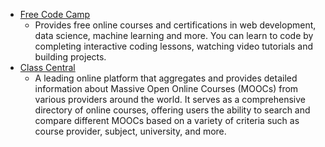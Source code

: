 
- [Free Code Camp](https://www.freecodecamp.org/)
    - Provides free online courses and certifications in web development, data science, machine learning and more. You can learn to code by completing interactive coding lessons, watching video tutorials and building projects.
- [Class Central](https://www.classcentral.com/)
    - A leading online platform that aggregates and provides detailed information about Massive Open Online Courses (MOOCs) from various providers around the world. It serves as a comprehensive directory of online courses, offering users the ability to search and compare different MOOCs based on a variety of criteria such as course provider, subject, university, and more.
